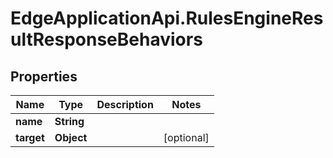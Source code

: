 # EdgeApplicationApi.RulesEngineResultResponseBehaviors

## Properties

Name | Type | Description | Notes
------------ | ------------- | ------------- | -------------
**name** | **String** |  | 
**target** | **Object** |  | [optional] 


